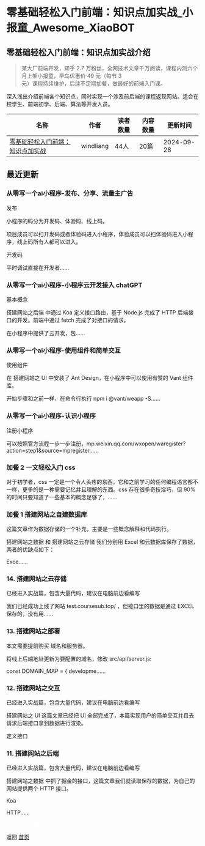 # 零基础轻松入门前端：知识点加实战_小报童_Awesome_XiaoBOT

## 零基础轻松入门前端：知识点加实战介绍
> 某大厂前端开发，知乎 2.7 万粉丝，全网技术文章千万阅读，课程内测六个月上架小报童，早鸟优惠价 49 元（每节 3  
元）课程持续维护，后续不定期加餐，做最好的前端入门课。    
    
深入浅出介绍前端各个知识点，同时实现一个涉及前后端的课程返现网站。适合在校学生、前端初学、后端、算法等开发人员。  
  


|名称|作者|读者数量|内容数量|更新时间|
|---|---|---|---|---|
|[零基础轻松入门前端：知识点加实战](https://xiaobot.net/p/fe?refer=0b133df9-27dc-423b-8101-639049001c13)|windliang|44人|20篇|2024-09-28|

## 最近更新
### 从零写一个ai小程序-发布、分享、流量主广告

发布

小程序的码分为开发码、体验码、线上码。

项目成员可以扫开发码或者体验码进入小程序，体验成员可以扫体验码进入小程序，线上码所有人都可以进入。

开发码

平时调试直接在开发者......

### 从零写一个ai小程序-小程序云开发接入 chatGPT

基本概念

搭建网站之后端 中通过 Koa 定义接口路由，基于 Node.js 完成了 HTTP 后端接口的开发。前端中通过 fetch 完成了对接口的请求。

在小程序中提供了云开发，包......

### 从零写一个ai小程序-使用组件和简单交互

使用组件

在 搭建网站之 UI 中安装了 Ant Design，在小程序中可以使用有赞的 Vant 组件库。

开始步骤和之前一样，在命令行执行 npm i @vant/weapp -S......

### 从零写一个ai小程序-认识小程序

注册小程序

可以按照官方流程一步一步注册，mp.weixin.qq.com/wxopen/waregister?action=step1&source=mpregister......

### 加餐 2 一文轻松入门 css

对于初学者，css 一定是一个令人头疼的东西，它和之前学习的任何编程语言都不一样，更多的是一种需要记忆并且理解的东西。css 存在很多奇技淫巧，但 90%
的时间只要知道了一些基本的概念足够了，......

### 加餐 1 搭建网站之自建数据库

这篇文章作为数据存储的一个补充，主要是一些概念解释和代码执行。

搭建网站之数据 和 搭建网站之云存储 我们分别用 Excel 和云数据库保存了数据，两者的优缺点如下：

Exce......

### 14\. 搭建网站之云存储

已经进入实战篇，包含大量代码，建议在电脑前边看编写

我们已经成功上线了网站 test.coursesub.top/ ，但接口里的数据是通过 EXCEL 保存的，没有用......

### 13\. 搭建网站之部署

本文需要提前购买 域名和服务器。

将线上后端地址更新为要配置的域名，修改 src/api/server.js:

const DOMAIN_MAP = { developme......

### 12\. 搭建网站之交互

已经进入实战篇，包含大量代码，建议在电脑前边看编写

搭建网站之 UI 这篇文章已经把 UI 全部完成了，本篇实现用户的简单交互并且去请求后端接口拿到数据进行渲染。

定义接口

### 11\. 搭建网站之后端

已经进入实战篇，包含大量代码，建议在电脑前边看编写

搭建网站之数据 中抓了掘金的接口，这篇文章我们就读取保存的数据，为自己的网站提供两个 HTTP 接口。

Koa

HTTP......


<a href="https://github.com/Reno9527/awesome-xiaobot" style="color: white; text-decoration: none;">awesome-xiaobot</a>

返回 [首页](../README.md)
